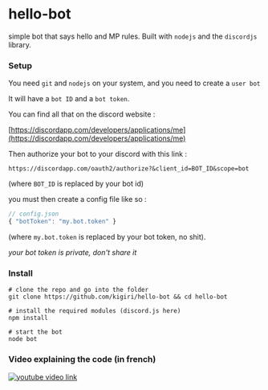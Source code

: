 # hello-bot
simple bot that says hello and MP rules.
Built with `nodejs` and the `discordjs` library.

### Setup
You need `git` and `nodejs` on your system, and you need to create a `user bot`

It will have a `bot ID` and a `bot token`.

You can find all that on the discord website :

[https://discordapp.com/developers/applications/me](https://discordapp.com/developers/applications/me)


Then authorize your bot to your discord with this link :

`https://discordapp.com/oauth2/authorize?&client_id=BOT_ID&scope=bot`

(where `BOT_ID` is replaced by your bot id)

you must then create a config file like so :

```js
// config.json
{ "botToken": "my.bot.token" }
```
(where `my.bot.token` is replaced by your bot token, no shit).

_your bot token is private, don't share it_


### Install
```shell
# clone the repo and go into the folder
git clone https://github.com/kigiri/hello-bot && cd hello-bot

# install the required modules (discord.js here)
npm install

# start the bot
node bot

```


### Video explaining the code (in french)
[![youtube video link](https://img.youtube.com/vi/vpDytuYdK4w/0.jpg)](https://www.youtube.com/watch?v=vpDytuYdK4w)